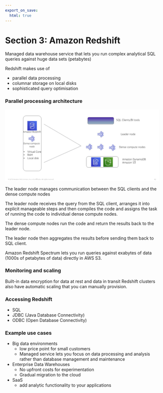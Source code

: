 ```yaml
---
export_on_save:
  html: true
---
```

# Section 3: Amazon Redshift

Managed data warehouse service that lets you run complex analytical SQL queries against huge data sets (petabytes)

Redshift makes use of 
- parallel data processing
- columnar storage on local disks
- sophisticated query optimisation

### Parallel processing architecture

![Redshift's parallel processing architecture](images/redshift_architecture.png)

The leader node manages communication between the SQL clients and the dense compute nodes

The leader node receives the query from the SQL client, arranges it into explicit manageable steps and then compiles the code and assigns the task of running the code to individual dense compute nodes.

The dense compute nodes run the code and return the results back to the leader node.

The leader node then aggregates the results before sending them back to SQL client.

Amazon Redshift Spectrum lets you run queries against exabytes of data (1000s of petabytes of data) directly in AWS S3.

### Monitoring and scaling

Built-in data encryption for data at rest and data in transit
Redshift clusters also have automatic scaling that you can manually provision.

### Accessing Redshift

- SQL
- JDBC (Java Database Connectivity)
- ODBC (Open Database Connectivity)


### Example use cases

- Big data environments
  - low price point for small customers
  - Managed service lets you focus on data processing and analysis rather than database management and maintenance
- Enterprise Data Warehouses
  - No upfront costs for experimentation
  - Gradual migration to the cloud
- SaaS
  - add analytic functionality to your applications


